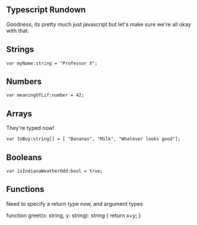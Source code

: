 Typescript Rundown
-------------------------


Goodness, its pretty much just javascript but let's make sure we're all okay with that.


Strings
-------------------------

```
var myName:string = "Professor X";
```

Numbers
--------------------------

```
var meaningOfLif:number = 42;
```

Arrays
---------------------------

They're typed now!

```
var toBuy:string[] = [ "Bananas", "Milk", "Whatever looks good"];
```

Booleans
----------------------------

```
var isIndianaWeatherOdd:bool = true;
```

Functions
----------------------------

Need to specify a return type now, and argument types

function greet(x: string, y: string): string {
    return x+y;
}